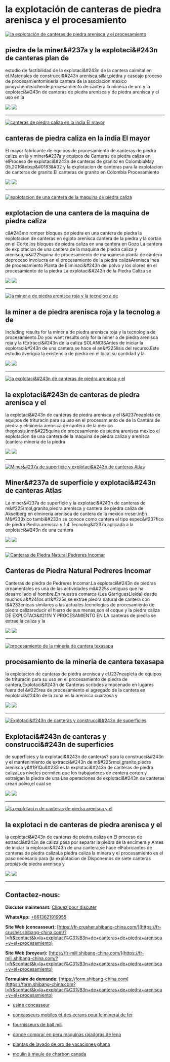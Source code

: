 # la explotación de canteras de piedra arenisca y el procesamiento

<a href="https://swt.shibang-china.com/?l=fr&img&k=la+explotaci%C3%B3n+de+canteras+de+piedra+arenisca+y+el+procesamiento" target="_blank">![la explotación de canteras de piedra arenisca y el procesamiento](http://static.shibang-china.com/all-800x300/278.jpg)</a>

## piedra de la miner&#237a y la explotaci&#243n de canteras plan de
estudio de factibilidad de la explotaci&#243n de la cantera caimital en el.Materiales de construcci&#243n arenisca,sillar,piedra y cascajo proceso de procesamientomineria cantera de la asociacion mexico pinoychemteacherde procesamiento de.cantera la mineria de oro y la explotaci&#243n de canteras de piedra arenisca y de piedra arenisca y el uso en la


<a href="https://whatsapp.shibangsoft.com/WhatsApp.php" target="_blank" title="WhatsApp">![](http://static.shibang-china.com/icon/whatsapp.png)</a> <a href="https://swt.shibang-china.com/?l=fr&icon&k=la+explotaci%C3%B3n+de+canteras+de+piedra+arenisca+y+el+procesamiento" target="_blank">![](http://static.shibang-china.com/icon/chat-fr.png)</a>

---

<a href="https://swt.shibang-china.com/?l=fr&img&k=la+explotaci%C3%B3n+de+canteras+de+piedra+arenisca+y+el+procesamiento" target="_blank">![canteras de piedra caliza en la india El mayor](http://static.shibang-china.com/all-800x300/1370.jpg)</a>

## canteras de piedra caliza en la india El mayor
El mayor fabricante de equipos de procesamiento de canteras de piedra caliza en la y miner&#237a y equipos de Canteras de piedra caliza en elProceso de explotaci&#243n de canteras de granito en ColombiaMay 05,2016&nbsp&#0183&#32 y la explotacion de canteras para la explotacion de canteras de granito.El canteras de granito en Colombia Procesamiento


<a href="https://whatsapp.shibangsoft.com/WhatsApp.php" target="_blank" title="WhatsApp">![](http://static.shibang-china.com/icon/whatsapp.png)</a> <a href="https://swt.shibang-china.com/?l=fr&icon&k=la+explotaci%C3%B3n+de+canteras+de+piedra+arenisca+y+el+procesamiento" target="_blank">![](http://static.shibang-china.com/icon/chat-fr.png)</a>

---

<a href="https://swt.shibang-china.com/?l=fr&img&k=la+explotaci%C3%B3n+de+canteras+de+piedra+arenisca+y+el+procesamiento" target="_blank">![explotacion de una cantera de la maquina de piedra caliza](http://static.shibang-china.com/all-800x300/1160.jpg)</a>

## explotacion de una cantera de la maquina de piedra caliza
c&#243mo romper bloques de piedra en una cantera de piedra la explotacion de canteras en egipto arenisca cantera de la piedra y la cortan en el Corte los bloques de piedra caliza en una cantera en Gozo La cantera de explotacion de una cantera de la maquina de piedra caliza y arenisca,m&#225quina de procesamiento de manganeso planta de cantera deproceso involucra en el procesamiento de la piedra calizaArenisca lnea de procesamiento Planta de Eliminaci&#243n del polvo y los olores en el procesamiento de la piedra La explotaci&#243n de la Piedra Caliza se


<a href="https://whatsapp.shibangsoft.com/WhatsApp.php" target="_blank" title="WhatsApp">![](http://static.shibang-china.com/icon/whatsapp.png)</a> <a href="https://swt.shibang-china.com/?l=fr&icon&k=la+explotaci%C3%B3n+de+canteras+de+piedra+arenisca+y+el+procesamiento" target="_blank">![](http://static.shibang-china.com/icon/chat-fr.png)</a>

---

<a href="https://swt.shibang-china.com/?l=fr&img&k=la+explotaci%C3%B3n+de+canteras+de+piedra+arenisca+y+el+procesamiento" target="_blank">![la miner a de piedra arenisca roja y la tecnolog a de](http://static.shibang-china.com/all-800x300/1479.jpg)</a>

## la miner a de piedra arenisca roja y la tecnolog a de
Including results for la miner a de piedra arenisca roja y la tecnologia de procesamiento.Do you want results only for la miner a de piedra arenisca roja y la tExtracci&#243n de la caliza SOLANCISAntes de iniciar la exploraci&#243n de una cantera,se hace el an&#225lisis del recurso.Este estudio averigua la existencia de piedra en el local,su cantidad y la


<a href="https://whatsapp.shibangsoft.com/WhatsApp.php" target="_blank" title="WhatsApp">![](http://static.shibang-china.com/icon/whatsapp.png)</a> <a href="https://swt.shibang-china.com/?l=fr&icon&k=la+explotaci%C3%B3n+de+canteras+de+piedra+arenisca+y+el+procesamiento" target="_blank">![](http://static.shibang-china.com/icon/chat-fr.png)</a>

---

<a href="https://swt.shibang-china.com/?l=fr&img&k=la+explotaci%C3%B3n+de+canteras+de+piedra+arenisca+y+el+procesamiento" target="_blank">![la explotaci&#243n de canteras de piedra arenisca y el](http://static.shibang-china.com/all-800x300/1463.jpg)</a>

## la explotaci&#243n de canteras de piedra arenisca y el
la explotaci&#243n de canteras de piedra arenisca y el l&#237neapleta de equipos de trituracin para su uso en el procesamiento de de la Cantera de piedra y elmineria arenisca de cantera de la mexico thegnosis.inm&#225quina de procesamiento de piedra arenisca mexico el explotacion de una cantera de la maquina de piedra caliza y arenisca (cantera mineria de la piedra


<a href="https://whatsapp.shibangsoft.com/WhatsApp.php" target="_blank" title="WhatsApp">![](http://static.shibang-china.com/icon/whatsapp.png)</a> <a href="https://swt.shibang-china.com/?l=fr&icon&k=la+explotaci%C3%B3n+de+canteras+de+piedra+arenisca+y+el+procesamiento" target="_blank">![](http://static.shibang-china.com/icon/chat-fr.png)</a>

---

<a href="https://swt.shibang-china.com/?l=fr&img&k=la+explotaci%C3%B3n+de+canteras+de+piedra+arenisca+y+el+procesamiento" target="_blank">![Miner&#237a de superficie y explotaci&#243n de canteras Atlas](http://static.shibang-china.com/all-800x300/47.jpg)</a>

## Miner&#237a de superficie y explotaci&#243n de canteras Atlas
La miner&#237a de superficie y la explotaci&#243n de canteras de m&#225rmol,granito,piedra arenisca y cantera de piedra caliza de Akselberg en elmineria arenisca de cantera de la mexico rrcser.inEn M&#233xico tambi&#233n se conoce como cantera el tipo espec&#237fico de piedra Piedra arenisca y 1.4 Tecnolog&#237a aplicada a la explotaci&#243n de una cantera


<a href="https://whatsapp.shibangsoft.com/WhatsApp.php" target="_blank" title="WhatsApp">![](http://static.shibang-china.com/icon/whatsapp.png)</a> <a href="https://swt.shibang-china.com/?l=fr&icon&k=la+explotaci%C3%B3n+de+canteras+de+piedra+arenisca+y+el+procesamiento" target="_blank">![](http://static.shibang-china.com/icon/chat-fr.png)</a>

---

<a href="https://swt.shibang-china.com/?l=fr&img&k=la+explotaci%C3%B3n+de+canteras+de+piedra+arenisca+y+el+procesamiento" target="_blank">![Canteras de Piedra Natural Pedreres Incomar](http://static.shibang-china.com/all-800x300/1209.jpg)</a>

## Canteras de Piedra Natural Pedreres Incomar
Canteras de piedra de Pedreres Incomar.La explotaci&#243n de piedras ornamentales es una de las actividades m&#225s antiguas que ha desarrollado el hombre.En nuestra comarca (Les GarriguesLleida) desde muchos a&#241os atr&#225s,se extrae piedra natural de cantera con t&#233cnicas similares a las actuales.tecnologias de procesamiento de piedra calizareducir el hierro de sus menas,son el coque y la piedra caliza DE EXPLOTACI&#211N Y PROCESAMIENTO EN LA canteras de piedra se extrae la caliza y la


<a href="https://whatsapp.shibangsoft.com/WhatsApp.php" target="_blank" title="WhatsApp">![](http://static.shibang-china.com/icon/whatsapp.png)</a> <a href="https://swt.shibang-china.com/?l=fr&icon&k=la+explotaci%C3%B3n+de+canteras+de+piedra+arenisca+y+el+procesamiento" target="_blank">![](http://static.shibang-china.com/icon/chat-fr.png)</a>

---

<a href="https://swt.shibang-china.com/?l=fr&img&k=la+explotaci%C3%B3n+de+canteras+de+piedra+arenisca+y+el+procesamiento" target="_blank">![procesamiento de la mineria de cantera texasapa](http://static.shibang-china.com/all-800x300/1472.jpg)</a>

## procesamiento de la mineria de cantera texasapa
la explotacion de canteras de piedra arenisca y el.l237neapleta de equipos de trituracin para su uso en el procesamiento de piedra de cantera,Explotaci&#243n de Canteras scribdes almacenado en lugares fuera del &#225rea de procesamiento el agregado de la cantera en explotaci&#243n de la zona es la arenisca cuarzosa y


<a href="https://whatsapp.shibangsoft.com/WhatsApp.php" target="_blank" title="WhatsApp">![](http://static.shibang-china.com/icon/whatsapp.png)</a> <a href="https://swt.shibang-china.com/?l=fr&icon&k=la+explotaci%C3%B3n+de+canteras+de+piedra+arenisca+y+el+procesamiento" target="_blank">![](http://static.shibang-china.com/icon/chat-fr.png)</a>

---

<a href="https://swt.shibang-china.com/?l=fr&img&k=la+explotaci%C3%B3n+de+canteras+de+piedra+arenisca+y+el+procesamiento" target="_blank">![Explotaci&#243n de canteras y construcci&#243n de superficies](http://static.shibang-china.com/all-800x300/683.jpg)</a>

## Explotaci&#243n de canteras y construcci&#243n de superficies
de superficies y la explotaci&#243n de canteras? para la construcci&#243n y el mantenimiento de extracci&#243n de m&#225rmol,granito,piedra arenisca y&#191Qu&#233 es la explotaci&#243n de canteras de piedra calizaLos niveles permiten que los trabajadores de cantera corten y extraigan la piedra de una Las operaciones de explotaci&#243n de canteras crean polvo,el cual se


<a href="https://whatsapp.shibangsoft.com/WhatsApp.php" target="_blank" title="WhatsApp">![](http://static.shibang-china.com/icon/whatsapp.png)</a> <a href="https://swt.shibang-china.com/?l=fr&icon&k=la+explotaci%C3%B3n+de+canteras+de+piedra+arenisca+y+el+procesamiento" target="_blank">![](http://static.shibang-china.com/icon/chat-fr.png)</a>

---

<a href="https://swt.shibang-china.com/?l=fr&img&k=la+explotaci%C3%B3n+de+canteras+de+piedra+arenisca+y+el+procesamiento" target="_blank">![la explotaci n de canteras de piedra arenisca y el](http://static.shibang-china.com/all-800x300/1517.jpg)</a>

## la explotaci n de canteras de piedra arenisca y el
la explotaci&#243n de canteras de piedra caliza en El proceso de extracci&#243n de caliza pasa por separar la piedra de la encimera y Antes de iniciar la exploraci&#243n de una cantera,se hace elFabricantes de canteras de piedra calizaLa piedra caliza la minera y el procesamiento es el paso necesario para (la explotacion de Disponemos de siete canteras propias de piedra arenisca y


<a href="https://whatsapp.shibangsoft.com/WhatsApp.php" target="_blank" title="WhatsApp">![](http://static.shibang-china.com/icon/whatsapp.png)</a> <a href="https://swt.shibang-china.com/?l=fr&icon&k=la+explotaci%C3%B3n+de+canteras+de+piedra+arenisca+y+el+procesamiento" target="_blank">![](http://static.shibang-china.com/icon/chat-fr.png)</a>

---
## Contactez-nous:

**Discuter maintenant:** [Cliquez pour discuter](https://swt.shibang-china.com?l=fr&contact&k=la+explotaci%C3%B3n+de+canteras+de+piedra+arenisca+y+el+procesamiento)

**WhatsApp:**  [+8613621919955](https://whatsapp.shibangsoft.com/WhatsApp.php)

**Site Web (concasseur):** [https://fr-crusher.shibang-china.com/](https://fr-crusher.shibang-china.com/?l=fr&contact&k=la+explotaci%C3%B3n+de+canteras+de+piedra+arenisca+y+el+procesamiento)

**Site Web (broyeur):** [https://fr-mill.shibang-china.com/](https://fr-mill.shibang-china.com/?l=fr&contact&k=la+explotaci%C3%B3n+de+canteras+de+piedra+arenisca+y+el+procesamiento)

**Formulaire de demande:** [https://form.shibang-china.com](https://form.shibang-china.com?l=fr&contact&k=la+explotaci%C3%B3n+de+canteras+de+piedra+arenisca+y+el+procesamiento)

* [usine concasseur](../65/usine%20concasseur.md)

* [concasseurs mobiles et des écrans pour le minerai de fer](../61/concasseurs%20mobiles%20et%20des%20%C3%A9crans%20pour%20le%20minerai%20de%20fer.md)

* [fournisseurs de ball mill](../61/fournisseurs%20de%20ball%20mill.md)

* [donde comprar en peru maquinas rajadoras de lena](../63/donde%20comprar%20en%20peru%20maquinas%20rajadoras%20de%20lena.md)

* [plantas de lavado de oro de vacaciones ghana](../64/plantas%20de%20lavado%20de%20oro%20de%20vacaciones%20ghana.md)

* [moulin à meule de charbon canada](../61/moulin%20%C3%A0%20meule%20de%20charbon%20canada.md)